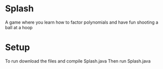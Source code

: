 # Splash
A game where you learn how to factor polynomials and have fun shooting
a ball at a hoop

# Setup
To run download the files and compile Splash.java 
Then run Splash.java


